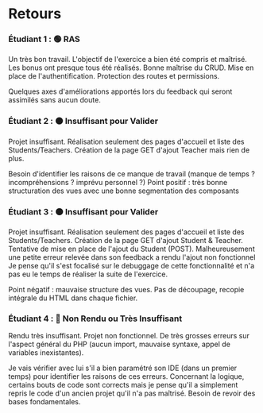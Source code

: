 # Retours 

### Étudiant 1 : 🟢 RAS

Un très bon travail. L'objectif de l'exercice a bien été compris et maîtrisé. Les bonus ont presque tous été réalisés.
Bonne maîtrise du CRUD. Mise en place de l'authentification. Protection des routes et permissions.

Quelques axes d'améliorations apportés lors du feedback qui seront assimilés sans aucun doute.

### Étudiant 2 : 🟠 Insuffisant pour Valider

Projet insuffisant. Réalisation seulement des pages d'accueil et liste des Students/Teachers.
Création de la page GET d'ajout Teacher mais rien de plus.

Besoin d'identifier les raisons de ce manque de travail (manque de temps ? incompréhensions ? imprévu personnel ?)
Point positif : très bonne structuration des vues avec une bonne segmentation des composants

### Étudiant 3 : 🟠 Insuffisant pour Valider
Projet insuffisant. Réalisation seulement des pages d'accueil et liste des Students/Teachers.
Création de la page GET d'ajout Student & Teacher.
Tentative de mise en place de l'ajout du Student (POST). Malheureusement une petite erreur relevée dans son feedback a rendu l'ajout non fonctionnel
Je pense qu'il s'est focalisé sur le debuggage de cette fonctionnalité et n'a pas eu le temps de réaliser la suite de l'exercice.

Point négatif : mauvaise structure des vues. Pas de découpage, recopie intégrale du HTML dans chaque fichier.

### Étudiant 4 : 🔴 Non Rendu ou Très Insuffisant

Rendu très insuffisant. Projet non fonctionnel. De très grosses erreurs sur l'aspect général du PHP (aucun import, mauvaise syntaxe, appel de variables inexistantes).

Je vais vérifier avec lui s'il a bien paramétré son IDE (dans un premier temps) pour identifier les raisons de ces erreurs.
Concernant la logique, certains bouts de code sont corrects mais je pense qu'il a simplement repris le code d'un ancien projet qu'il n'a pas maîtrisé.
Besoin de revoir des bases fondamentales.